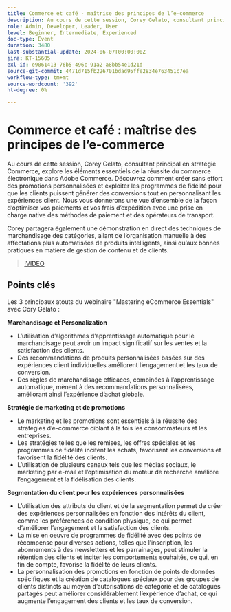 ```yaml
---
title: Commerce et café - maîtrise des principes de l’e-commerce
description: Au cours de cette session, Corey Gelato, consultant principal en stratégie Commerce, explore les éléments essentiels de la réussite du commerce électronique dans Adobe Commerce. Découvrez comment créer sans effort des promotions personnalisées et exploiter les programmes de fidélité pour que les clients puissent générer des conversions tout en personnalisant les expériences client. Nous vous donnerons une vue d’ensemble de la façon d’optimiser vos paiements et vos frais d’expédition avec une prise en charge native des méthodes de paiement et des opérateurs de transport. Corey partagera également une démonstration en direct des techniques de marchandisage des catégories, allant de l’organisation manuelle à des affectations plus automatisées de produits intelligents, ainsi qu’aux bonnes pratiques en matière de gestion de contenu et de clients.
role: Admin, Developer, Leader, User
level: Beginner, Intermediate, Experienced
doc-type: Event
duration: 3480
last-substantial-update: 2024-06-07T00:00:00Z
jira: KT-15605
exl-id: e9061413-76b5-496c-91a2-a8bb54e1d21d
source-git-commit: 4471d715fb226701bdad95ffe2834e763451c7ea
workflow-type: tm+mt
source-wordcount: '392'
ht-degree: 0%

---
```


# Commerce et café : maîtrise des principes de l’e-commerce

Au cours de cette session, Corey Gelato, consultant principal en stratégie Commerce, explore les éléments essentiels de la réussite du commerce électronique dans Adobe Commerce. Découvrez comment créer sans effort des promotions personnalisées et exploiter les programmes de fidélité pour que les clients puissent générer des conversions tout en personnalisant les expériences client. Nous vous donnerons une vue d’ensemble de la façon d’optimiser vos paiements et vos frais d’expédition avec une prise en charge native des méthodes de paiement et des opérateurs de transport.

Corey partagera également une démonstration en direct des techniques de marchandisage des catégories, allant de l’organisation manuelle à des affectations plus automatisées de produits intelligents, ainsi qu’aux bonnes pratiques en matière de gestion de contenu et de clients.

>[!VIDEO](https://video.tv.adobe.com/v/3429437/?learn=on)

## Points clés

Les 3 principaux atouts du webinaire &quot;Mastering eCommerce Essentials&quot; avec Cory Gelato :

**Marchandisage et Personalization**

* L’utilisation d’algorithmes d’apprentissage automatique pour le marchandisage peut avoir un impact significatif sur les ventes et la satisfaction des clients.
* Des recommandations de produits personnalisées basées sur des expériences client individuelles améliorent l’engagement et les taux de conversion.
* Des règles de marchandisage efficaces, combinées à l’apprentissage automatique, mènent à des recommandations personnalisées, améliorant ainsi l’expérience d’achat globale.

**Stratégie de marketing et de promotions**

* Le marketing et les promotions sont essentiels à la réussite des stratégies d’e-commerce ciblant à la fois les consommateurs et les entreprises.
* Les stratégies telles que les remises, les offres spéciales et les programmes de fidélité incitent les achats, favorisent les conversions et favorisent la fidélité des clients.
* L’utilisation de plusieurs canaux tels que les médias sociaux, le marketing par e-mail et l’optimisation du moteur de recherche améliore l’engagement et la fidélisation des clients.

**Segmentation du client pour les expériences personnalisées**

* L’utilisation des attributs du client et de la segmentation permet de créer des expériences personnalisées en fonction des intérêts du client, comme les préférences de condition physique, ce qui permet d’améliorer l’engagement et la satisfaction des clients.
* La mise en oeuvre de programmes de fidélité avec des points de récompense pour diverses actions, telles que l’inscription, les abonnements à des newsletters et les parrainages, peut stimuler la rétention des clients et inciter les comportements souhaités, ce qui, en fin de compte, favorise la fidélité de leurs clients.
* La personnalisation des promotions en fonction de points de données spécifiques et la création de catalogues spéciaux pour des groupes de clients distincts au moyen d’autorisations de catégorie et de catalogues partagés peut améliorer considérablement l’expérience d’achat, ce qui augmente l’engagement des clients et les taux de conversion.